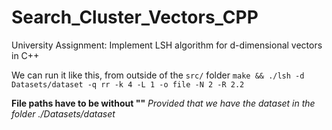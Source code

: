 # Search_Cluster_Vectors_CPP
University Assignment: Implement LSH algorithm for d-dimensional vectors in C++

We can run it like this, from outside of the `src/` folder
`make && ./lsh -d Datasets/dataset -q rr -k 4 -L 1 -o file -N 2 -R 2.2`

**File paths have to be without ""**
_Provided that we have the dataset in the folder ./Datasets/dataset_
